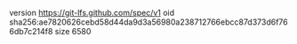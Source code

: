 version https://git-lfs.github.com/spec/v1
oid sha256:ae7820626cebd58d44da9d3a56980a238712766ebcc87d373d6f766db7c214f8
size 6580
